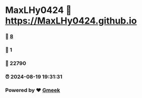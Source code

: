 # MaxLHy0424 :link: https://MaxLHy0424.github.io 
### :page_facing_up: [8](https://MaxLHy0424.github.io/tag.html) 
### :speech_balloon: 1 
### :hibiscus: 22790 
### :alarm_clock: 2024-08-19 19:31:31 
### Powered by :heart: [Gmeek](https://github.com/Meekdai/Gmeek)
